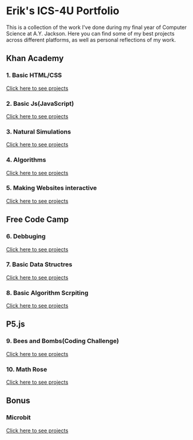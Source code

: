 # Erik's ICS-4U Portfolio

This is a collection of the work I've done during my final year of Computer Science at A.Y. Jackson. Here you can find some of 
my best projects across different platforms, as well as personal reflections of my work.


## Khan Academy
### 1. Basic HTML/CSS
<a target="_blank" href="https://github.com/erikmenhart/khan-acedmy-projects/tree/master/html">Click here to see projects</a>
### 2. Basic Js(JavaScript)
<a target="_blank" href="http://home.web.cern.ch/topics/birth-web">Click here to see projects</a>
### 3. Natural Simulations
<a target="_blank" href="http://home.web.cern.ch/topics/birth-web">Click here to see projects</a>
### 4. Algorithms
<a target="_blank" href="http://home.web.cern.ch/topics/birth-web">Click here to see projects</a>
### 5. Making Websites interactive
<a target="_blank" href="http://home.web.cern.ch/topics/birth-web">Click here to see projects</a>

## Free Code Camp
### 6. Debbuging
<a target="_blank" href="http://home.web.cern.ch/topics/birth-web">Click here to see projects</a>
### 7. Basic Data Structres
<a target="_blank" href="http://home.web.cern.ch/topics/birth-web">Click here to see projects</a>
### 8. Basic Algorithm Scrpiting
<a target="_blank" href="http://home.web.cern.ch/topics/birth-web">Click here to see projects</a>

## P5.js
### 9. Bees and Bombs(Coding Challenge)
<a target="_blank" href="http://home.web.cern.ch/topics/birth-web">Click here to see projects</a>
### 10. Math Rose
<a target="_blank" href="http://home.web.cern.ch/topics/birth-web">Click here to see projects</a>

## Bonus
### Microbit
<a target="_blank" href="http://home.web.cern.ch/topics/birth-web">Click here to see projects</a>
